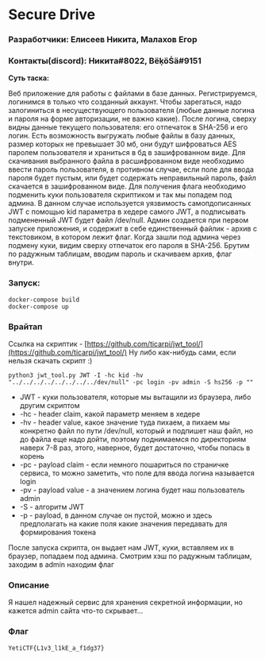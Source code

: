 # Secure Drive

### Разработчики: Елисеев Никита, Малахов Егор

### Контакты(discord): Никитa#8022, BëḳöṠä#9151

**Суть таска:**

Веб приложение для работы с файлами в базе данных. Регистрируемся, логинимся в только что созданный аккаунт. Чтобы зарегаться, надо залогиниться в несуществующего пользователя (любые данные логина и пароля на форме авторизации, не важно какие). После логина, сверху видны данные текущего пользователя: его отпечаток в SHA-256 и его логин. Есть возможность выгружать любые файлы в базу данных, размер которых не превышает 30 мб, они будут шифроваться AES паролем пользователя и храниться в бд в зашифрованном виде. Для скачивания выбранного файла в расшифрованном виде необходимо ввести пароль пользователя, в противном случае, если поле для ввода пароля будет пустым, или будет содержать неправильный пароль, файл скачается в зашифрованном виде. Для получения флага необходимо подменить куки пользователя скриптиком и так мы попадем под админа. В данном случае используется уязвимость самопдописанных JWT с помощью kid параметра в хедере самого JWT, а подписывать подмененный JWT будет файл /dev/null. Админ создается при первом запуске приложения, и содержит в себе единственный файлик - архив с текстовиком, в котором лежит флаг. Когда зашли под админа через подмену куки, видим сверху отпечаток его пароля в SHA-256. Брутим по радужным таблицам, вводим пароль и скачиваем архив, флаг внутри.


### Запуск:
```
docker-compose build
docker-compose up
```

### Врайтап
Ссылка на скриптик - [https://github.com/ticarpi/jwt_tool/](https://github.com/ticarpi/jwt_tool/)
Ну либо как-нибудь сами, если нельзя скачать скрипт :)

```
python3 jwt_tool.py JWT -I -hc kid -hv "../../../../../../../../dev/null" -pc login -pv admin -S hs256 -p ""
```
+ JWT - куки пользователя, которые мы вытащили из браузера, либо другим скриптом
+ -hc - header claim, какой параметр меняем в хедере
+ -hv - header value, какое значение туда пихаем, а пихаем мы конкретно файл по пути /dev/null, который и подпишет наш файл, но до файла еще надо дойти, поэтому поднимаемся по директориям наверх 7-8 раз, этого, наверное, будет достаточно, чтобы попась в корень 
+ -pc - payload claim - если немного пошариться по страничке сервиса, то можно заметить, что поле для ввода логина называется login
+ -pv - payload value - а значением логина будет наш пользователь admin
+ -S - алгоритм JWT
+ -p - payload, в данном случае он пустой, можно и здесь предполагать на какие поля какие значения передавать для формирования токена

После запуска скрипта, он выдает нам JWT, куки, вставляем их в браузер, попадаем под админа.
Смотрим хэш по радужным таблицам, заходим в admin находим флаг


### Описание

Я нашел надежный сервис для хранения секретной информации, но кажется admin сайта что-то скрывает...

### Флаг

```
YetiCTF{L1v3_l1kE_a_f1dg37}
```

